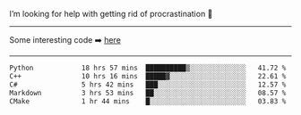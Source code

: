 I’m looking for help with getting rid of procrastination 🤔

-----

Some interesting code :arrow_right: [here](https://github.com/zhen8838/playground)

-----

<!--START_SECTION:waka-->

```txt
Python            18 hrs 57 mins  ██████████▒░░░░░░░░░░░░░░   41.72 %
C++               10 hrs 16 mins  █████▓░░░░░░░░░░░░░░░░░░░   22.61 %
C#                5 hrs 42 mins   ███░░░░░░░░░░░░░░░░░░░░░░   12.57 %
Markdown          3 hrs 53 mins   ██░░░░░░░░░░░░░░░░░░░░░░░   08.57 %
CMake             1 hr 44 mins    █░░░░░░░░░░░░░░░░░░░░░░░░   03.83 %
```

<!--END_SECTION:waka-->

<!--
**zhen8838/zhen8838** is a ✨ _special_ ✨ repository because its `README.md` (this file) appears on your GitHub profile.

Here are some ideas to get you started:

- 🔭 I’m currently working on ...
- 🌱 I’m currently learning ...
- 👯 I’m looking to collaborate on ...
 ...
- 💬 Ask me about ...
- 📫 How to reach me: ...
- 😄 Pronouns: ...
- ⚡ Fun fact: ...
-->
